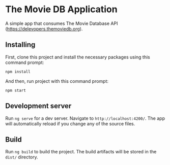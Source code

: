 # The Movie DB Application

A simple app that consumes The Movie Database API (https://delevopers.themoviedb.org).

## Installing

First, clone this project and install the necessary packages using this command prompt:

```
npm install
```

And then, run project with this command prompt:

```
npm start
```

## Development server

Run `ng serve` for a dev server. Navigate to `http://localhost:4200/`. The app will automatically reload if you change any of the source files.

## Build

Run `ng build` to build the project. The build artifacts will be stored in the `dist/` directory.
